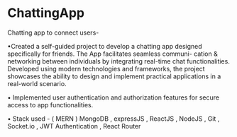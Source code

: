 # ChattingApp
Chatting app to connect users-

•Created a self-guided project to develop a chatting app designed specifically for friends. The App facilitates seamless communi- cation & networking between individuals by integrating real-time chat functionalities. Developed using modern technologies and frameworks, the project showcases the ability to design and implement practical applications in a real-world scenario.

• Implemented user authentication and authorization features for secure access to app functionalities.

• Stack used - ( MERN ) MongoDB , expressJS , ReactJS , NodeJS , Git , Socket.io , JWT Authentication , React Router
